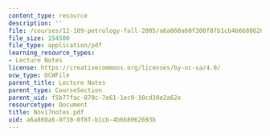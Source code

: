 ```yaml
---
content_type: resource
description: ''
file: /courses/12-109-petrology-fall-2005/a6a860a60f300f8fb1cb4b6b8062693b_Nov17notes.pdf
file_size: 154500
file_type: application/pdf
learning_resource_types:
- Lecture Notes
license: https://creativecommons.org/licenses/by-nc-sa/4.0/
ocw_type: OCWFile
parent_title: Lecture Notes
parent_type: CourseSection
parent_uid: f5b77fac-870c-7e61-1ec9-10cd30e2a62e
resourcetype: Document
title: Nov17notes.pdf
uid: a6a860a6-0f30-0f8f-b1cb-4b6b8062693b
---
```


